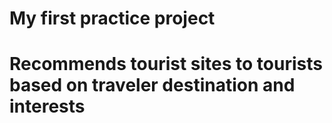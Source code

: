 # My first practice project
# Recommends tourist sites to tourists based on traveler destination and interests
